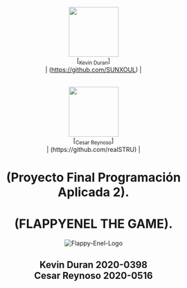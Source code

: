 <div id="header" align="center">

 <img src="https://avatars.githubusercontent.com/u/91565711?v=4" width=115><br>[<sub>Kevin Duran</sub>]<br>| (https://github.com/SUNXOUL)  |

 <BR>
  <img src="https://avatars.githubusercontent.com/u/122837710?v=4" width=115><br>[<sub>Cesar Reynoso</sub>]<br>| (https://github.com/realSTRU) |
 
  <h1>(Proyecto Final Programación Aplicada 2).</h1>
  <h1>(FLAPPYENEL THE GAME).</h1>
  <div align = "center">
   <img src="https://i.ibb.co/1J1Djg9/Flappy-Enel-Logo.png" alt="Flappy-Enel-Logo" border="0">
</div>
  <h2>Kevin Duran 2020-0398<br>Cesar Reynoso 2020-0516<br></h2>
